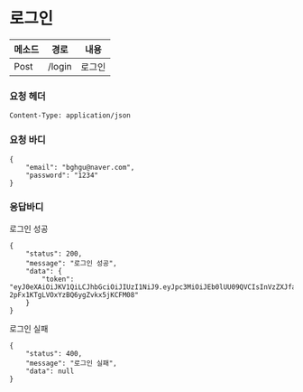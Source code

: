 # 로그인

| 메소드 | 경로   | 내용   |
| ------ | ------ | ------ |
| Post   | /login | 로그인 |



### 요청 헤더

~~~
Content-Type: application/json
~~~

### 요청 바디

~~~
{
    "email": "bghgu@naver.com",
    "password": "1234"
}
~~~



### 응답바디

로그인 성공

~~~
{
    "status": 200,
    "message": "로그인 성공",
    "data": {
        "token": "eyJ0eXAiOiJKV1QiLCJhbGciOiJIUzI1NiJ9.eyJpc3MiOiJEb0lUU09QVCIsInVzZXJfaWR4IjoxfQ.5lCvAqnzYP4-2pFx1KTgLVOxYzBQ6ygZvkx5jKCFM08"
    }
}

~~~

로그인 실패

```
{
    "status": 400,
    "message": "로그인 실패",
    "data": null
}
```

